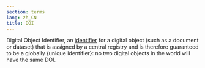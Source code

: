 ```yaml
---
section: terms
lang: zh_CN
title: DOI
---
```


Digital Object Identifier, an [identifier](/glossary/en/terms/identifier/) for a digital object (such as a document or dataset) that is assigned by a central registry and is therefore guaranteed to be a globally {unique identifier}: no two digital objects in the world will have the same DOI.